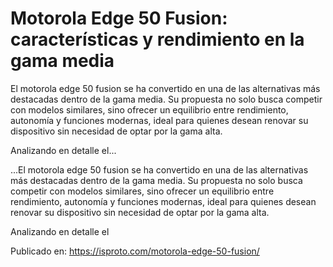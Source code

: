 # Motorola Edge 50 Fusion: características y rendimiento en la gama media

El motorola edge 50 fusion se ha convertido en una de las alternativas más destacadas dentro de la gama media. Su propuesta no solo busca competir con modelos similares, sino ofrecer un equilibrio entre rendimiento, autonomía y funciones modernas, ideal para quienes desean renovar su dispositivo sin necesidad de optar por la gama alta.



Analizando en detalle el...

...El motorola edge 50 fusion se ha convertido en una de las alternativas más destacadas dentro de la gama media. Su propuesta no solo busca competir con modelos similares, sino ofrecer un equilibrio entre rendimiento, autonomía y funciones modernas, ideal para quienes desean renovar su dispositivo sin necesidad de optar por la gama alta.



Analizando en detalle el

Publicado en: https://isproto.com/motorola-edge-50-fusion/